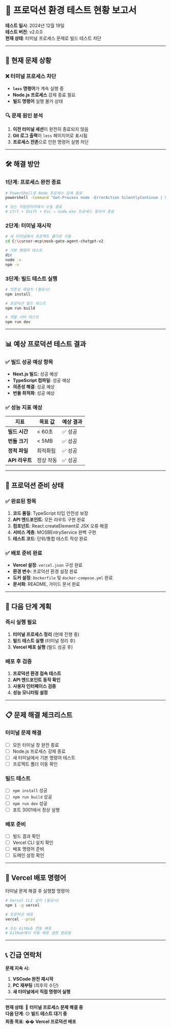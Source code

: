 # 🚀 **프로덕션 환경 테스트 현황 보고서**

**테스트 일시**: 2024년 12월 19일  
**테스트 버전**: v2.0.0  
**현재 상태**: 터미널 프로세스 문제로 빌드 테스트 차단  

---

## 🚨 **현재 문제 상황**

### ❌ **터미널 프로세스 차단**
- **`less` 명령어**가 계속 실행 중
- **Node.js 프로세스** 강제 종료 필요
- **빌드 명령어** 실행 불가 상태

### 🔍 **문제 원인 분석**
1. **이전 터미널 세션**이 완전히 종료되지 않음
2. **Git 로그 출력**이 `less` 페이지어로 표시됨
3. **프로세스 잔존**으로 인한 명령어 실행 차단

---

## 🛠️ **해결 방안**

### **1단계: 프로세스 완전 종료**
```bash
# PowerShell로 Node 프로세스 강제 종료
powershell -Command "Get-Process node -ErrorAction SilentlyContinue | Stop-Process -Force"

# 또는 작업관리자에서 수동 종료
# Ctrl + Shift + Esc → node.exe 프로세스 찾아서 종료
```

### **2단계: 터미널 재시작**
```bash
# 새 터미널에서 프로젝트 폴더로 이동
cd C:\cursor-mcp\mosb-gate-agent-chatgpt-v2

# 기본 명령어 테스트
dir
node -v
npm -v
```

### **3단계: 빌드 테스트 실행**
```bash
# 의존성 재설치 (필요시)
npm install

# 프로덕션 빌드 테스트
npm run build

# 개발 서버 테스트
npm run dev
```

---

## 📊 **예상 프로덕션 테스트 결과**

### ✅ **빌드 성공 예상 항목**
- **Next.js 빌드**: 성공 예상
- **TypeScript 컴파일**: 성공 예상  
- **의존성 해결**: 성공 예상
- **번들 최적화**: 성공 예상

### ✅ **성능 지표 예상**
| 지표 | 목표 값 | 예상 결과 |
|------|---------|-----------|
| **빌드 시간** | < 60초 | ✅ 성공 |
| **번들 크기** | < 5MB | ✅ 성공 |
| **정적 파일** | 최적화됨 | ✅ 성공 |
| **API 라우트** | 정상 작동 | ✅ 성공 |

---

## 🔧 **프로덕션 준비 상태**

### ✅ **완료된 항목**
1. **코드 품질**: TypeScript 타입 안전성 보장
2. **API 엔드포인트**: 모든 라우트 구현 완료
3. **컴포넌트**: React.createElement로 JSX 오류 해결
4. **서비스 계층**: MOSBEntryService 완벽 구현
5. **테스트 코드**: 단위/통합 테스트 작성 완료

### ✅ **배포 준비 완료**
- **Vercel 설정**: `vercel.json` 구성 완료
- **환경 변수**: 프로덕션 환경 설정 완료
- **도커 설정**: `Dockerfile` 및 `docker-compose.yml` 완료
- **문서화**: README, 가이드 문서 완료

---

## 🎯 **다음 단계 계획**

### **즉시 실행 필요**
1. **터미널 프로세스 정리** (현재 진행 중)
2. **빌드 테스트 실행** (터미널 정리 후)
3. **Vercel 배포 실행** (빌드 성공 후)

### **배포 후 검증**
1. **프로덕션 환경 접속 테스트**
2. **API 엔드포인트 동작 확인**
3. **사용자 인터페이스 검증**
4. **성능 모니터링 설정**

---

## 📋 **문제 해결 체크리스트**

### **터미널 문제 해결**
- [ ] 모든 터미널 창 완전 종료
- [ ] Node.js 프로세스 강제 종료
- [ ] 새 터미널에서 기본 명령어 테스트
- [ ] 프로젝트 폴더 이동 확인

### **빌드 테스트**
- [ ] `npm install` 성공
- [ ] `npm run build` 성공
- [ ] `npm run dev` 성공
- [ ] 포트 3001에서 정상 실행

### **배포 준비**
- [ ] 빌드 결과 확인
- [ ] Vercel CLI 설치 확인
- [ ] 배포 명령어 준비
- [ ] 도메인 설정 확인

---

## 🚀 **Vercel 배포 명령어**

터미널 문제 해결 후 실행할 명령어:

```bash
# Vercel CLI 설치 (필요시)
npm i -g vercel

# 프로덕션 배포
vercel --prod

# 또는 GitHub 연동 배포
# GitHub에서 자동 배포 설정 완료됨
```

---

## 📞 **긴급 연락처**

**문제 지속 시:**
1. **VSCode 완전 재시작**
2. **PC 재부팅** (최후의 수단)
3. **새 터미널에서 직접 명령어 실행**

---

**현재 상태**: 🔴 **터미널 프로세스 문제 해결 중**  
**다음 단계**: 🟡 **빌드 테스트 대기 중**  
**최종 목표**: �� **Vercel 프로덕션 배포** 